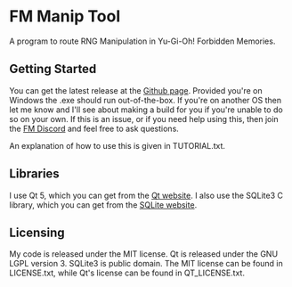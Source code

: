 # FM Manip Tool

A program to route RNG Manipulation in Yu-Gi-Oh! Forbidden Memories.

## Getting Started

You can get the latest release at the [Github page](https://github.com/GenericMadScientist/FM-Manip-Tool/releases). Provided you're on Windows the .exe should run out-of-the-box. If you're on another OS then let me know and I'll see about making a build for you if you're unable to do so on your own. If this is an issue, or if you need help using this, then join the [FM Discord](https://discord.gg/ygofm) and feel free to ask questions.

An explanation of how to use this is given in TUTORIAL.txt.

## Libraries

I use Qt 5, which you can get from the [Qt website](https://info.qt.io/download-qt-for-application-development). I also use the SQLite3 C library, which you can get from the [SQLite website](https://www.sqlite.org).

## Licensing

My code is released under the MIT license. Qt is released under the GNU LGPL version 3. SQLite3 is public domain. The MIT license can be found in LICENSE.txt, while Qt's license can be found in QT_LICENSE.txt.
